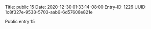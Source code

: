 Title: public 15
Date: 2020-12-30 01:33:14-08:00
Entry-ID: 1226
UUID: 1c8f327e-9533-5703-aab6-6d57608e821e

Public entry 15